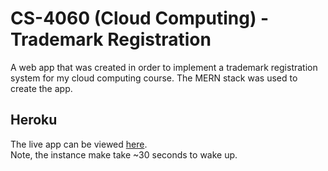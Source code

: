 # CS-4060 (Cloud Computing) - Trademark Registration

A web app that was created in order to implement a trademark registration system for my cloud computing course. The MERN stack was used to create the app.
<br>

## Heroku

The live app can be viewed [here](https://cs4060-project.herokuapp.com/). 
<br>
Note, the instance make take ~30 seconds to wake up.
